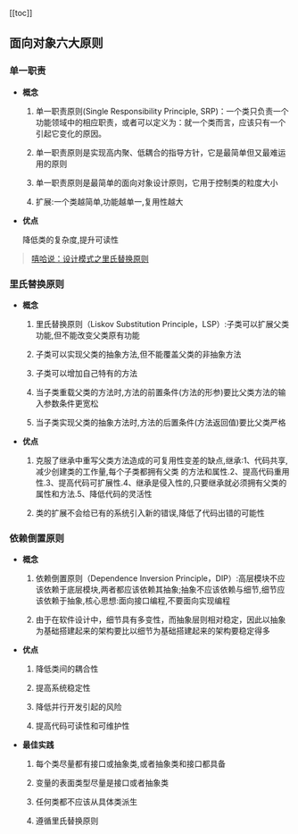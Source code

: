 [[toc]]

## 面向对象六大原则

### 单一职责

- **概念**

  1. 单一职责原则(Single Responsibility Principle, SRP)：一个类只负责一个功能领域中的相应职责，或者可以定义为：就一个类而言，应该只有一个引起它变化的原因。

  2. 单一职责原则是实现高内聚、低耦合的指导方针，它是最简单但又最难运用的原则

  3. 单一职责原则是最简单的面向对象设计原则，它用于控制类的粒度大小

  4. 扩展:一个类越简单,功能越单一,复用性越大

- **优点**

  降低类的复杂度,提升可读性

> [嘻哈说：设计模式之里氏替换原则](https://zhuanlan.zhihu.com/p/41673613)

### 里氏替换原则

- **概念**

  1. 里氏替换原则（Liskov Substitution Principle，LSP）:子类可以扩展父类功能,但不能改变父类原有功能

  2. 子类可以实现父类的抽象方法,但不能覆盖父类的非抽象方法

  3. 子类可以增加自己特有的方法

  4. 当子类重载父类的方法时,方法的前置条件(方法的形参)要比父类方法的输入参数条件更宽松

  5. 当子类实现父类的抽象方法时,方法的后置条件(方法返回值)要比父类严格

- **优点**

  1. 克服了继承中重写父类方法造成的可复用性变差的缺点,继承:1、代码共享,减少创建类的工作量,每个子类都拥有父类
     的方法和属性.2、提高代码重用性.3、提高代码可扩展性.4、继承是侵入性的,只要继承就必须拥有父类的属性和方法.5、降低代码的灵活性

  2. 类的扩展不会给已有的系统引入新的错误,降低了代码出错的可能性

### 依赖倒置原则

- **概念**

  1. 依赖倒置原则（Dependence Inversion Principle，DIP）:高层模块不应该依赖于底层模块,两者都应该依赖其抽象;抽象不应该依赖与细节,细节应该依赖于抽象,核心思想:面向接口编程,不要面向实现编程

  2. 由于在软件设计中，细节具有多变性，而抽象层则相对稳定，因此以抽象为基础搭建起来的架构要比以细节为基础搭建起来的架构要稳定得多

- **优点**

  1. 降低类间的耦合性

  2. 提高系统稳定性

  3. 降低并行开发引起的风险

  4. 提高代码可读性和可维护性

- **最佳实践**

  1. 每个类尽量都有接口或抽象类,或者抽象类和接口都具备

  2. 变量的表面类型尽量是接口或者抽象类

  3. 任何类都不应该从具体类派生

  4. 遵循里氏替换原则
